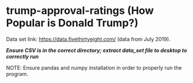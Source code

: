 # trump-approval-ratings (How Popular is Donald Trump?)

Data set link: https://data.fivethirtyeight.com/ (data from July 2019).

***Ensure CSV is in the correct directory; extract data_set file to desktop to correctly run***

NOTE: Ensure pandas and numpy installation in order to properly run the program.
